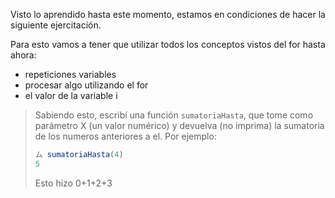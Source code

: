 Visto lo aprendido hasta este momento, estamos en condiciones de hacer la siguiente ejercitación.

Para esto vamos a tener que utilizar todos los conceptos vistos del for hasta ahora:

* repeticiones variables
* procesar algo utilizando el for
* el valor de la variable i


> Sabiendo esto, escribí una función `sumatoriaHasta`, que tome como parámetro X (un valor numérico) y devuelva (no imprima) la sumatoria de los numeros anteriores a el.
Por ejemplo: 
> 
> ```javascript
> ム sumatoriaHasta(4)
> 5
> ```
> Esto hizo 0+1+2+3